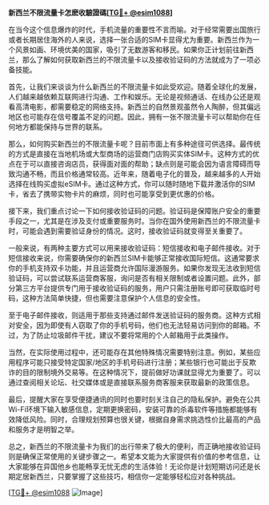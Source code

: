 **新西兰不限流量卡怎麽收驗證碼[[TG💪+ @esim1088](https://t.me/s/esim1088)]**

在当今这个信息爆炸的时代，手机流量的重要性不言而喻。对于经常需要出国旅行或者长期居住海外的人来说，选择一张合适的SIM卡显得尤为重要。新西兰作为一个风景如画、环境优美的国家，吸引了无数游客和移民。如果你正计划前往新西兰，那么了解如何获取新西兰的不限流量卡以及接收验证码的方法就成为了一项必备技能。

首先，让我们来谈谈为什么新西兰的不限流量卡如此受欢迎。随着全球化的发展，人们越来越依赖互联网进行沟通、工作和娱乐。无论是视频通话、在线办公还是观看高清电影，都需要稳定的网络支持。新西兰的自然景观虽然令人陶醉，但其偏远地区也可能存在信号覆盖不足的问题。因此，拥有一张不限流量卡可以帮助你在任何地方都能保持与世界的联系。

那么，如何购买新西兰的不限流量卡呢？目前市面上有多种途径可供选择。最传统的方式是直接在当地机场或大型商场的运营商门店购买实体SIM卡。这种方式的优点在于可以直接咨询店员，获得面对面的帮助；缺点则是可能会因为语言障碍而导致沟通不畅，而且价格通常较高。近年来，随着电子化的普及，越来越多的人开始选择在线购买虚拟eSIM卡。通过这种方式，你可以随时随地下载并激活你的SIM卡，省去了携带实物卡片的麻烦，同时也可能享受到更优惠的价格。

接下来，我们重点讨论一下如何接收验证码的问题。验证码是保障账户安全的重要手段之一，尤其是在涉及支付或重要服务时。当你在国外使用新西兰的不限流量卡时，可能会遇到需要验证身份的情况。这时，接收验证码就变得至关重要了。

一般来说，有两种主要方式可以用来接收验证码：短信接收和电子邮件接收。对于短信接收来说，你需要确保你的新西兰SIM卡能够正常接收国际短信。这通常要求你的手机支持双卡功能，并且运营商允许国际漫游服务。如果你发现无法收到短信验证码，可以尝试联系运营商客服，询问是否有相关限制或者设置问题。此外，部分第三方平台提供专门用于接收验证码的服务，用户只需注册账号即可获取临时号码，这种方法简单快捷，但也需要注意保护个人信息的安全性。

至于电子邮件接收，则适用于那些支持通过邮件发送验证码的服务商。这种方式相对安全，因为即使有人窃取了你的手机号码，他们也无法轻易访问到你的邮箱。不过，为了防止垃圾邮件干扰，建议不要将常用的个人邮箱用于此类操作。

当然，在实际使用过程中，还可能存在其他特殊情况需要特别注意。例如，某些应用程序可能只接受特定国家/地区的手机号码进行注册；某些银行也可能出于反欺诈的目的限制境外交易等。在这种情况下，提前做好功课就显得尤为重要了。可以通过查阅相关论坛、社交媒体或是直接联系服务商客服来获取最新的政策信息。

最后，提醒大家在享受便捷通讯的同时也要时刻关注自己的隐私保护。避免在公共Wi-Fi环境下输入敏感信息，定期更换密码，安装可靠的杀毒软件等措施都能够有效降低风险。同时，合理规划预算也很关键，根据自身需求挑选性价比最高的产品和服务才是明智之举。

总之，新西兰的不限流量卡为我们的出行带来了极大的便利，而正确地接收验证码则是确保正常使用的关键步骤之一。希望本文能为大家提供有价值的参考信息，让大家能够在异国他乡也能畅享无忧无虑的生活体验！无论你是计划短期访问还是长期定居新西兰，只要掌握了这些技巧，相信你一定能够轻松应对各种挑战。

[[TG💪+ @esim1088](https://t.me/s/esim1088) ![Image](https://i.postimg.cc/4NQfJmqS/Snipaste-2025-05-13-00-14-12.png)]
